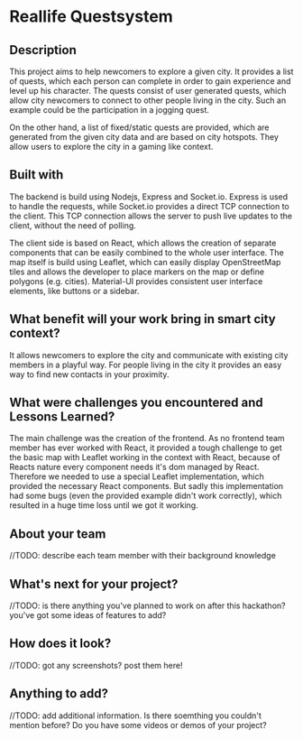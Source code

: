 # Reallife Questsystem

## Description 
This project aims to help newcomers to explore a given city. It provides a list of quests,
which each person can complete in order to gain experience and level up his character.
The quests consist of user generated quests, which allow city newcomers to connect to
other people living in the city. Such an example could be the participation in a jogging
quest.

On the other hand, a list of fixed/static quests are provided, which are generated from the
given city data and are based on city hotspots. They allow users to explore the city in a
gaming like context.

## Built with
The backend is build using Nodejs, Express and Socket.io. Express is used to handle the requests,
while Socket.io provides a direct TCP connection to the client. This TCP connection allows the
server to push live updates to the client, without the need of polling.

The client side is based on React, which allows the creation of separate components
that can be easily combined to the whole user interface.
The map itself is build using Leaflet, which can easily display OpenStreetMap tiles
and allows the developer to place markers on the map or define polygons (e.g. cities).
Material-UI provides consistent user interface elements, like buttons or a sidebar.

## What benefit will your work bring in smart city context?
It allows newcomers to explore the city and communicate with existing city members
in a playful way. For people living in the city it provides an easy way to find
new contacts in your proximity.

## What were challenges you encountered and Lessons Learned?
The main challenge was the creation of the frontend. As no frontend team member
has ever worked with React, it provided a tough challenge to get the basic
map with Leaflet working in the context with React, because of Reacts nature
every component needs it's dom managed by React. Therefore we needed to use
a special Leaflet implementation, which provided the necessary React components.
But sadly this implementation had some bugs (even the provided example didn't work correctly),
which resulted in a huge time loss until we got it working.

## About your team
//TODO: describe each team member with their background knowledge

## What's next for your project?
//TODO: is there anything you've planned to work on after this hackathon? you've got some ideas of features to add? 

## How does it look?
//TODO: got any screenshots? post them here!

## Anything to add?
//TODO: add additional information. Is there soemthing you couldn't mention before? Do you have some videos or demos of your project?
